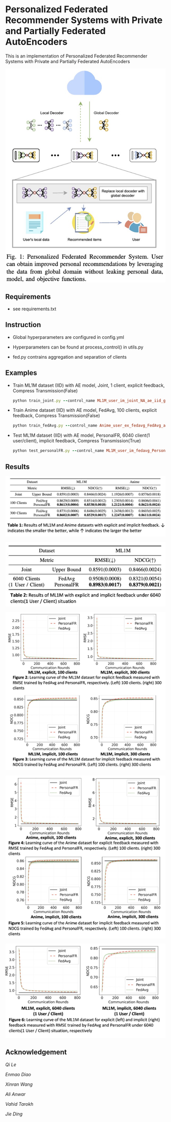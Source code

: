 # Personalized Federated Recommender Systems with Private and Partially Federated AutoEncoders

This is an implementation of Personalized Federated Recommender Systems with Private and Partially Federated AutoEncoders

![PersonalFR](/asset/PersonalFR.png)



## Requirements

- see requirements.txt

  

## Instruction

- Global hyperparameters are configured in config.yml

- Hyperparameters can be found at process_control() in utils.py

- fed.py contrains aggregation and separation of clients

  

## Examples

- Train ML1M dataset (IID) with AE model, Joint, 1 client, explicit feedback, Compress Transmission(False)

  ```ruby
  python train_joint.py --control_name ML1M_user_im_joint_NA_ae_iid_g_1_0_l
  ```

- Train Anime dataset (IID) with AE model, FedAvg, 100 clients, explicit feedback, Compress Transmission(False)

  ```ruby
  python train_fedAvg.py --control_name Anime_user_ex_fedavg_FedAvg_ae_iid_100_0_l
  ```

- Test ML1M dataset (IID) with AE model, PersonalFR, 6040 client(1 user/client), implicit feedback, Compress Transmission(True)

  ```ruby
  python test_personalFR.py --control_name ML1M_user_im_fedavg_PersonalFR_ae_iid_max_1_l
  ```



## Results

![table1](/asset/table1.png)

![table2](/asset/table2.png)

![figure1](/asset/figure1.png)

![figure2](/asset/figure2.png)

![figure3](/asset/figure3.png)



## Acknowledgement

*Qi Le*

*Enmao Diao*

*Xinran Wang*

*Ali Anwar*

*Vahid Tarokh*

*Jie Ding*